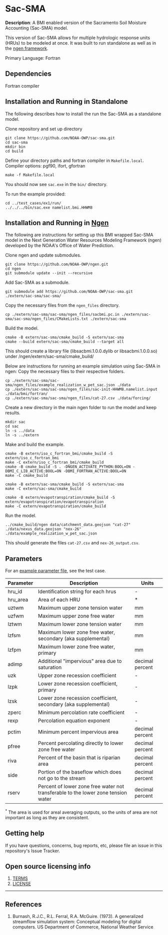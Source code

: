 # Sac-SMA

**Description**:  A BMI enabled version of the Sacramento Soil Moisture Accounting (Sac-SMA) model.  

This version of Sac-SMA allows for multiple hydrologic response units (HRUs) to be modeled at once.  It was built to run standalone as well as in the [ngen framework](https://github.com/NOAA-OWP/ngen).

Primary Language: Fortran


## Dependencies
Fortran compiler

## Installation and Running in Standalone

The following describes how to install the run the Sac-SMA as a standalone model.

Clone repository and set up directory
```
git clone https://github.com/NOAA-OWP/sac-sma.git
cd sac-sma
mkdir bin
cd build
```

Define your directory paths and fortran compiler in `Makefile.local`. 
Compiler options: pgf90, ifort, gfortran

```
make -f Makefile.local
```

You should now see `sac.exe` in the `bin/` directory. 

To run the example provided:

```
cd ../test_cases/ex1/run/
../../../bin/sac.exe namelist.bmi.HHWM8
```

## Installation and Running in [Ngen](https://github.com/NOAA-OWP/ngen)

The following are instructions for setting up this BMI wrapped Sac-SMA model in the Next Generation Water Resources Modeling Framework (ngen) developed by the NOAA's Office of Water Prediction.

Clone ngen and update submodules.
```
git clone https://github.com/NOAA-OWP/ngen.git
cd ngen
git submodule update --init --recursive
```

Add Sac-SMA as a submodule.
```
git submodule add https://github.com/NOAA-OWP/sac-sma.git ./extern/sac-sma/sac-sma/
```

Copy the necessary files from the `ngen_files` directory.
```
cp ./extern/sac-sma/sac-sma/ngen_files/sacbmi.pc.in ./extern/sac-sma/sac-sma/ngen_files/CMakeLists.txt ./extern/sac-sma
```

Build the model.
```
cmake -B extern/sac-sma/cmake_build -S extern/sac-sma
cmake --build extern/sac-sma/cmake_build --target all
```
This should create a library file (libsacbmi.1.0.0.dylib or libsacbmi.1.0.0.so) under /ngen/extern/sac-sma/cmake_build/

Below are instructions for running an example simulation using Sac-SMA in ngen:
Copy the necessary files to their respective folders.
```
cp ./extern/sac-sma/sac-sma/ngen_files/example_realization_w_pet_sac.json ./data
cp ./extern/sac-sma/sac-sma/ngen_files/sac-init-HHWM8.namelist.input ./data/bmi/fortran/
cp ./extern/sac-sma/sac-sma/ngen_files/cat-27.csv ./data/forcing/
```

Create a new directory in the main ngen folder to run the model and keep results.
``` 
mkdir sac
cd sac
ln -s ../data
ln -s ../extern
```

Make and build the example.
```
cmake -B extern/iso_c_fortran_bmi/cmake_build -S extern/iso_c_fortran_bmi
make -C extern/iso_c_fortran_bmi/cmake_build
cmake -B cmake_build -S . -DNGEN_ACTIVATE_PYTHON:BOOL=ON -DBMI_C_LIB_ACTIVE:BOOL=ON -DBMI_FORTRAN_ACTIVE:BOOL=ON
make -C cmake_build

cmake -B extern/sac-sma/cmake_build -S extern/sac-sma 
make -C extern/sac-sma/cmake_build

cmake -B extern/evapotranspiration/cmake_build -S extern/evapotranspiration/evapotranspiration
make -C extern/evapotranspiration/cmake_build
```

Run the model.
```
../cmake_build/ngen data/catchment_data.geojson "cat-27" ./data/nexus_data.geojson "nex-26" ./data/example_realization_w_pet_sac.json
```

This should generate the files `cat-27.csv` and `nex-26_output.csv`.

## Parameters

For an [example parameter file](https://github.com/NOAA-OWP/sac-sma/tree/master/test_cases/ex1/input/params), see the test case.

Parameter | Description | Units
----------|-------------|--------
hru_id | Identification string for each hrus | -
hru_area | Area of each HRU | * 
uztwm | Maximum upper zone tension water | mm
uzfwm | Maximum upper zone free water | mm
lztwm | Maximum lower zone tension water | mm
lzfsm | Maximum lower zone free water, secondary (aka supplemental) | mm
lzfpm | Maximum lower zone free water, primary | mm
adimp | Additional "impervious" area due to saturation | decimal percent
uzk | Upper zone recession coefficient | - 
lzpk | Lower zone recession coefficient, primary | - 
lzsk | Lower zone recession coefficient, secondary (aka supplemental) | -
zperc | Minimum percolation rate coefficient | - 
rexp | Percolation equation exponent | - 
pctim | Minimum percent impervious area | decimal percent
pfree | Percent percolating directly to lower zone free water | decimal percent
riva | Percent of the basin that is riparian area | decimal percent
side | Portion of the baseflow which does not go to the stream | decimal percent
rserv | Percent of lower zone free water not transferable to the lower zone tension water | decimal percent

<sup>*</sup> The area is used for areal averaging outputs, so the units of area are not important as long as they are consistent.


## Getting help

If you have questions, concerns, bug reports, etc, please file an issue in this repository's Issue Tracker.

## Open source licensing info
1. [TERMS](TERMS.md)
2. [LICENSE](LICENSE)


----

## References

1. Burnash, R.J.C., R.L. Ferral, R.A. McGuire. (1973). A generalized streamflow simulation system: Conceptual modeling for digital computers. US Department of Commerce, National Weather Service
